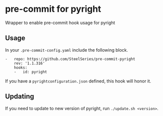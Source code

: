 # pre-commit for pyright
Wrapper to enable pre-commit hook usage for pyright

## Usage
In your `.pre-commit-config.yaml` include the following block.

```
-   repo: https://github.com/SteelSeries/pre-commit-pyright
    rev: '1.1.316'
    hooks:
    -   id: pyright
```

If you have a `pyrightconfiguration.json` defined, this hook will honor it.

## Updating
If you need to update to new version of pyright, run `./update.sh <version>`.
